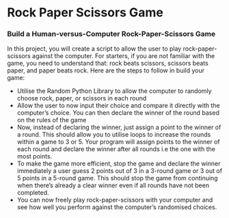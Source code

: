 # Rock Paper Scissors Game
### Build a Human-versus-Computer Rock-Paper-Scissors Game
In this project, you will create a script to allow the user to play rock-paper-scissors against the computer. For starters, if you are not familiar with the game, you need to understand that: rock beats scissors, scissors beats paper, and paper beats rock. Here are the steps to follow in build your game:

- Utilise the Random Python Library to allow the computer to randomly choose rock, paper, or scissors in each round
- Allow the user to now input their choice and compare it directly with the computer’s choice. You can then declare the winner of the round based on the rules of the game
- Now, instead of declaring the winner, just assign a point to the winner of a round. This should allow you to utilise loops to increase the rounds within a game to 3 or 5. Your program will assign points to the winner of each round and declare the winner after all rounds i.e the one with the most points.
- To make the game more efficient, stop the game and declare the winner immediately a user guess 2 points out of 3 in a 3-round game or 3 out of 5 points in a 5-round game. This should stop the game from continuing when there’s already a clear winner even if all rounds have not been completed.
- You can now freely play rock-paper-scissors with your computer and see how well you perform against the computer’s randomised choices.
